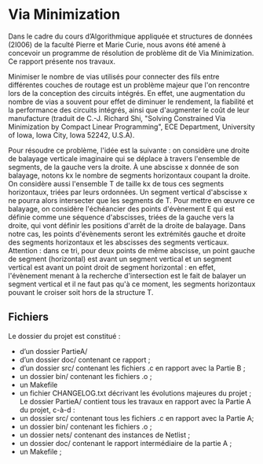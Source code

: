 # Via Minimization
Dans le cadre du cours d’Algorithmique appliquée et structures de données (2I006) de la faculté Pierre et Marie Curie, nous avons été amené à concevoir un programme de résolution de problème dit de Via Minimization. Ce rapport présente nos travaux.

Minimiser le nombre de vias utilisés pour connecter des fils entre différentes couches de routage est un problème majeur que l'on rencontre lors de la conception des circuits intégrés. En effet, une augmentation du nombre de vias a souvent pour effet de diminuer le rendement, la fiabilité et la performance des circuits intégrés, ainsi que d'augmenter le coût de leur manufacture (traduit de C.-J. Richard Shi, "Solving Constrained Via Minimization by Compact Linear Programming", ECE Department, University of Iowa, Iowa City, Iowa 52242, U.S.A).

Pour résoudre ce problème, l'idée est la suivante : on considère une droite de balayage verticale imaginaire
qui se déplace à travers l'ensemble de segments, de la gauche vers la droite. À
une abscisse x donnée de son balayage, notons kx le nombre de segments horizontaux coupant la
droite. On considère aussi l'ensemble T de taille kx de tous ces segments horizontaux, triées par
leurs ordonnées. Un segment vertical d'abscisse x ne pourra alors intersecter que les segments de
T. Pour mettre en œuvre ce balayage, on considère l'échéancier des points d'évènement E qui est
définie comme une séquence d'abscisses, triées de la gauche vers la droite, qui vont définir les
positions d'arrêt de la droite de balayage. Dans notre cas, les points d'évènements seront les
extrémités gauche et droite des segments horizontaux et les abscisses des segments verticaux.
Attention : dans ce tri, pour deux points de même abscisse, un point gauche de segment
(horizontal) est avant un segment vertical et un segment vertical est avant un point droit de
segment horizontal : en effet, l'évènement menant à la recherche d'intersection est le fait de balayer
un segment vertical et il ne faut pas qu'à ce moment, les segments horizontaux pouvant le croiser
soit hors de la structure T.

## Fichiers

Le dossier du projet est constitué :
- d’un dossier PartieA/
- d’un dossier doc/ contenant ce rapport ;
- d’un dossier src/ contenant les fichiers .c en rapport avec la Partie B ;
- un dossier bin/ contenant les fichiers .o ;
- un Makefile
- un fichier CHANGELOG.txt décrivant les évolutions majeures du projet ;
Le dossier PartieA/ contient tous les travaux en rapport avec la Partie A du projet, c-à-d :
- un dossier src/ contenant tous les fichiers .c en rapport avec la Partie A;
- un dossier bin/ contenant les fichiers .o ;
- un dossier nets/ contenant des instances de Netlist ;
- un dossier doc/ contenant le rapport intermédiaire de la partie A ;
- un Makefile ;
